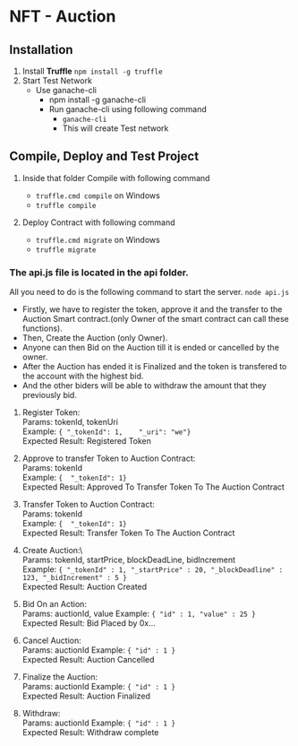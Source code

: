 # NFT - Auction

## Installation
1. Install **Truffle** ```npm install -g truffle```
2. Start Test Network 
   - Use ganache-cli
     - npm install -g ganache-cli
     - Run ganache-cli using following command
       - ```ganache-cli```
       - This will create Test network

## Compile, Deploy and Test Project
1. Inside that folder Compile with following command
   - ```truffle.cmd compile``` on Windows
   - ```truffle compile```

2. Deploy Contract with following command
   - ```truffle.cmd migrate```  on Windows
   - ```truffle migrate```

### The api.js file is located in the api folder.
All you need to do is the following command to start the server.
```node api.js```

* Firstly, we have to register the token, approve it and the transfer to the Auction Smart contract.(only Owner of the smart contract can call these functions).
* Then, Create the Auction (only Owner).
* Anyone can then Bid on the Auction till it is ended or cancelled by the owner.
* After the Auction has ended it is Finalized and the token is transfered to the account with the highest bid.
* And the other biders will be able to withdraw the amount that they previously bid.

1. Register Token:\
   Params: tokenId, tokenUri\
      Example: 
         ```{
            "_tokenId": 1,   
            "_uri": "we"}```\
      Expected Result:
         Registered Token
         
2. Approve to transfer Token to Auction Contract:\
   Params: tokenId\
      Example: 
         ```{ 
            "_tokenId": 1}```\
      Expected Result:
         Approved To Transfer Token To The Auction Contract
         
3. Transfer Token to Auction Contract:\
   Params: tokenId\
      Example: 
         ```{ 
            "_tokenId": 1}```\
      Expected Result:
         Transfer Token To The Auction Contract
         
4. Create Auction:\  
   Params: tokenId, startPrice, blockDeadLine, bidIncrement\
      Example:
         ```{
             "_tokenId" : 1,
             "_startPrice" : 20,
             "_blockDeadline" : 123,
             "_bidIncrement" : 5
              }```\
      Expected Result: 
         Auction Created
              
5. Bid On an Action:\
   Params: auctionId, value
      Example:
         ```{
            "id" : 1,
            "value" : 25
            }```\
      Expected Result: 
         Bid Placed by 0x...
         
6. Cancel Auction:\
   Params: auctionId
      Example:
         ```{
            "id" : 1
            }```\
      Expected Result: 
         Auction Cancelled
        
7. Finalize the Auction:\
   Params: auctionId
      Example:
         ```{
            "id" : 1
            }```\
      Expected Result: 
         Auction Finalized
        
8. Withdraw:\
   Params: auctionId
      Example:
         ```{
            "id" : 1
            }```\
      Expected Result: 
         Withdraw complete
            
